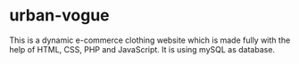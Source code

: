 # urban-vogue
This is a dynamic e-commerce clothing website which is made fully with the help of HTML, CSS, PHP and JavaScript. It is using mySQL as database.
